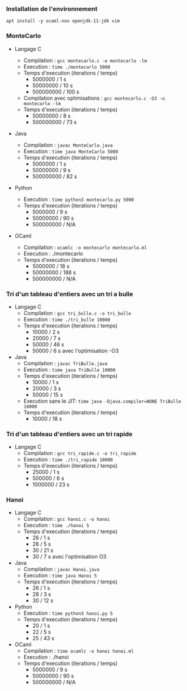 ### Installation de l'environnement
```
apt install -y ocaml-nox openjdk-11-jdk vim
```

### MonteCarlo
* Langage C
  * Compilation : `gcc montecarlo.c -o montecarlo -lm`
  * Execution : `time ./montecarlo 5000`
  * Temps d'execution (iterations / temps)
    * 5000000   / 1 s
    * 50000000  / 10 s
    * 500000000 / 100 s
  * Compilation avec optimisations : `gcc montecarlo.c -O3 -o montecarlo -lm`
  * Temps d'execution (iterations / temps)
    * 50000000  / 8 s
    * 500000000 / 73 s

* Java
  * Compilation : `javac MonteCarlo.java`
  * Execution : `time java MonteCarlo 5000`
  * Temps d'execution (iterations / temps)
    * 5000000   / 1 s
    * 50000000  / 9 s
    * 500000000 / 82 s

* Python
  * Execution : `time python3 montecarlo.py 5000`
  * Temps d'execution (iterations / temps)
    * 5000000   / 9 s
    * 50000000  / 90 s
    * 500000000 / N/A

* OCaml
  * Compilation : `ocamlc -o montecarlo montecarlo.ml`
  * Execution : ./montecarlo
  * Temps d'execution (iterations / temps)
    * 5000000   / 18 s
    * 50000000  / 188 s
    * 500000000 / N/A

### Tri d'un tableau d'entiers avec un tri a bulle
* Langage C
  * Compilation : `gcc tri_bulle.c -o tri_bulle`
  * Execution : `time ./tri_bulle 10000`
  * Temps d'execution (iterations / temps)
    * 10000  / 2 s
    * 20000  / 7 s
    * 50000  / 46 s
    * 50000  / 6 s avec l'optimisation -O3
* Java
  * Compilation : `javac TriBulle.java`
  * Execution : `time java TriBulle 10000`
  * Temps d'execution (iterations / temps)
    * 10000  / 1 s
    * 20000  / 3 s
    * 50000  / 15 s
  * Execution sans le JIT: `time java -Djava.compiler=NONE TriBulle 10000`
  * Temps d'execution (iterations / temps)
    * 10000  / 18 s

### Tri d'un tableau d'entiers avec un tri rapide
* Langage C
  * Compilation : `gcc tri_rapide.c -o tri_rapide`
  * Execution : `time ./tri_rapide 10000`
  * Temps d'execution (iterations / temps)
    * 25000  / 1 s
    * 500000  / 6 s
    * 1000000  / 23 s

### Hanoi
* Langage C
  * Compilation : `gcc hanoi.c -o hanoi`
  * Execution : `time ./hanoi 5`
  * Temps d'execution (iterations / temps)
    * 26  / 1 s
    * 28  / 5 s
    * 30  / 21 s
    * 30  / 7 s avec l'optimisation O3
* Java
  * Compilation : `javac Hanoi.java`
  * Execution : `time java Hanoi 5`
  * Temps d'execution (iterations / temps)
    * 26  / 1 s
    * 28  / 3 s
    * 30  / 12 s
* Python
  * Execution : `time python3 hanoi.py 5`
  * Temps d'execution (iterations / temps)
    * 20  / 1 s
    * 22  / 5 s
    * 25  / 43 s
* OCaml
  * Compilation : `time ocamlc -o hanoi hanoi.ml`
  * Execution : ./hanoi
  * Temps d'execution (iterations / temps)
    * 5000000   / 9 s
    * 50000000  / 90 s
    * 500000000 / N/A
